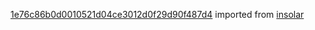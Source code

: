 [1e76c86b0d0010521d04ce3012d0f29d90f487d4](https://github.com/insolar/insolar/commit/1e76c86b0d0010521d04ce3012d0f29d90f487d4) imported from [insolar](https://github.com/insolar/insolar)
